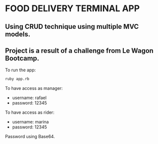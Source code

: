 # FOOD DELIVERY TERMINAL APP

## Using CRUD technique using multiple MVC models.

## Project is a result of a challenge from Le Wagon Bootcamp.

To run the app:

```bash
ruby app.rb
```

To have access as manager:

- username: rafael
- password: 12345

To have access as rider:

- username: marina
- password: 12345

Password using Base64.
